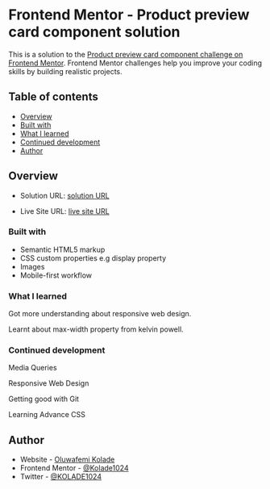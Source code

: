 # Frontend Mentor - Product preview card component solution

This is a solution to the [Product preview card component challenge on Frontend Mentor](https://www.frontendmentor.io/challenges/product-preview-card-component-GO7UmttRfa). Frontend Mentor challenges help you improve your coding skills by building realistic projects. 

## Table of contents

  - [Overview](#overview)
  - [Built with](#built-with)
  - [What I learned](#what-i-learned)
  - [Continued development](#continued-development)
  - [Author](#author)

## Overview


- Solution URL: [solution URL](https://www.frontendmentor.io/solutions/productpreviewcardcomponent-hdhi-vxhdh)

- Live Site URL: [live site URL](https://kolade1024.github.io/Product-review-card-component/)



### Built with

- Semantic HTML5 markup
- CSS custom properties e.g display property
- Images
- Mobile-first workflow

### What I learned

Got more understanding about responsive web design.

Learnt about max-width property from kelvin powell.

### Continued development

Media Queries 

Responsive Web Design

Getting good with Git

Learning Advance CSS



## Author

- Website - [Oluwafemi Kolade](https://www.your-site.com)
- Frontend Mentor - [@Kolade1024](https://www.frontendmentor.io/profile/Kolade1024)
- Twitter - [@KOLADE1024](https://www.twitter.com/KOLADE1024)

